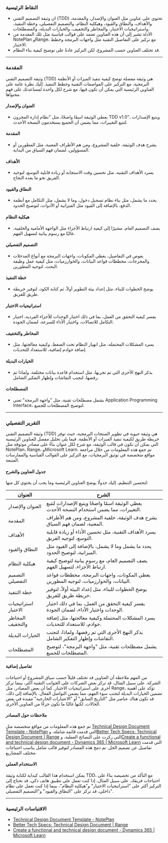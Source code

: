 ### النقاط الرئيسية
- ان وثيقة التصميم التقني (TDD) تحتوي على عناوين مثل العنوان والإصدار، والمقدمة، والأهداف، والنطاق والقيود، وهيكلية النظام، والتصميم التفصيلي، وخطة التنفيذ، واستراتيجيات الاختبار، والمخاطر والتخفيف، والخيارات البديلة، والمصطلحات.
- الأدلة تشير إلى أن هذه العناوين تعتمد على قوالب قياسية مثل تلك المقدمة من NotePlan وRange، مع تركيز على التفاصيل التقنية مثل واجهات البرمجة وخطط الاختبار.
- قد تختلف العناوين حسب المشروع، لكن التركيز عادةً على توضيح كيفية بناء النظام.

---

### المقدمة
وثيقة التصميم التقني (TDD) هي وثيقة مفصلة توضح كيفية تنفيذ الميزات أو الأنظمة البرمجية، مع التركيز على المواصفات التقنية وخطط التنفيذ. إليك نظرة عامة على العناوين الرئيسية التي يمكن أن تكون فيها، مع شرح لكل واحدة لمساعدتك على فهم محتواها.

#### العنوان والإصدار
- يعطي الوثيقة اسمًا واضحًا، مثل "نظام إدارة المخزون TDD v1.0"، ويتبع الإصدارات لتتبع التغييرات، مما يضمن أن الجميع يستخدمون النسخة الأحدث.

#### المقدمة
- يشرح هدف الوثيقة، خلفية المشروع، ومن هم الأطراف المعنية، مثل المطورين أو المسؤولين، لضمان فهم السياق من البداية.

#### الأهداف
- يسرد الأهداف التقنية، مثل تحسين وقت الاستجابة أو زيادة قابلية التوسع، لتوجيه الفريق نحو ما يعده النجاح.

#### النطاق والقيود
- يحدد ما يشمل، مثل بناء نظام تسجيل دخول، وما لا يشمل، مثل التكامل مع أنظمة الدفع، بالإضافة إلى القيود مثل الميزانية أو الأدوات، لتوضيح الحدود.

#### هيكلية النظام
- يصف التصميم العام، مشيرًا إلى كيفية ارتباط الأجزاء مثل الواجهة الأمامية والخلفية، غالبًا مع رسوم بيانية لتسهيل الفهم.

#### التصميم التفصيلي
- يغوص في التفاصيل، يغطي المكونات، واجهات البرمجة مع أنواع المدخلات والمخرجات، مخططات قواعد البيانات، والخوارزميات، مثل كيفية عمل وظيفة البحث، لتوجيه المطورين.

#### خطة التنفيذ
- يوضح الخطوات للبناء، مثل إعداد بيئة التطوير أولاً، ثم كتابة الكود، لتوفير خريطة طريق للفريق.

#### استراتيجيات الاختبار
- يفسر كيفية التحقق من العمل، بما في ذلك اختبار الوحدات للأجزاء الفردية، اختبار التكامل للاتصالات، واختبار الأداء للسرعة، لضمان الجودة.

#### المخاطر والتخفيف
- يسرد المشكلات المحتملة، مثل انهيار النظام تحت الضغط، وكيفية معالجتها، مثل إضافة خوادم إضافية، للاستعداد للتحديات.

#### الخيارات البديلة
- يذكر النهج الأخرى التي تم تجربها، مثل استخدام قاعدة بيانات مختلفة، ولماذا تم رفضها، لتجنب النقاشات وإظهار التفكير الشامل.

#### المصطلحات
- يشمل مصطلحات تقنية، مثل "واجهة البرمجة" تعني Application Programming Interface، لتوضيح المصطلحات للجميع.

---

### التقرير التفصيلي

وثيقة التصميم التقني (TDD) هي وثيقة حيوية في تطوير المنتجات البرمجية، حيث توفر خريطة طريق لكيفية تنفيذ الميزات أو الأنظمة. فيما يلي تحليل مفصل للعناوين الرئيسية التي يمكن أن تكون في قالب الوثيقة، مع شرح لكل عنوان بناءً على مصادر موثوقة مثل NotePlan، Range، وMicrosoft Learn. تم جمع هذه المعلومات من خلال مراجعة مواقع متخصصة في توثيق البرمجيات، مع التركيز على القوالب القياسية والممارسات المتبعة.

#### جدول العناوين والشرح
لتحسين التنظيم، إليك جدولًا يوضح العناوين الرئيسية وما يجب أن يحتوي كل منها:

| **العنوان**             | **الشرح**                                                                                     |
|--------------------------|------------------------------------------------------------------------------------------------|
| العنوان والإصدار        | يعطي الوثيقة اسمًا واضحًا ويتبع الإصدارات لتتبع التغييرات، مما يضمن استخدام النسخة الأحدث. |
| المقدمة                 | يشرح هدف الوثيقة، خلفية المشروع، ومن هم الأطراف المعنية، لضمان فهم السياق.                |
| الأهداف                 | يسرد الأهداف التقنية، مثل تحسين الأداء أو زيادة قابلية التوسع، لتوجيه الفريق.              |
| النطاق والقيود         | يحدد ما يشمل وما لا يشمل، بالإضافة إلى القيود مثل الميزانية، لتوضيح الحدود.              |
| هيكلية النظام           | يصف التصميم العام، مع رسوم بيانية لتوضيح كيفية ارتباط الأجزاء، لتسهيل الفهم.              |
| التصميم التفصيلي       | يغطي المكونات، واجهات البرمجة، مخططات قواعد البيانات، والخوارزميات، لتوجيه المطورين.    |
| خطة التنفيذ            | يوضح الخطوات للبناء، مثل إعداد البيئة أولاً، لتوفير خريطة طريق للفريق.                   |
| استراتيجيات الاختبار    | يفسر كيفية التحقق من العمل، بما في ذلك اختبار الوحدات واختبار الأداء، لضمان الجودة.        |
| المخاطر والتخفيف       | يسرد المشكلات المحتملة وكيفية معالجتها، مثل إضافة خوادم، للاستعداد للتحديات.              |
| الخيارات البديلة       | يذكر النهج الأخرى التي تم رفضها، ولماذا، لتجنب النقاشات وإظهار التفكير الشامل.             |
| المصطلحات               | يشمل مصطلحات تقنية، مثل "واجهة البرمجة"، لتوضيح المصطلحات للجميع.                         |

#### تفاصيل إضافية
من المهم ملاحظة أن العناوين قد تختلف قليلاً حسب سياق المشروع أو احتياجات الشركة. على سبيل المثال، قد تركز بعض الشركات على الجوانب التقنية أكثر، بينما تركز أخرى على استراتيجيات الاختبار. كما أن بعض المصادر، مثل Range، تؤكد على أهمية تضمين الخيارات البديلة لتجنب سوء الفهم، مما يضمن التواصل الفعال. بالإضافة إلى ذلك، قد تكون هناك عناصر مثل "التاريخ السابق" أو "الاعتبارات الخارجية" مفيدة في بعض الحالات، لكنها غالبًا ما تكون جزءًا من العناوين الأخرى.

#### ملاحظات حول المصادر
تم جمع هذه المعلومات من مواقع متخصصة مثل [Technical Design Document Template - NotePlan](https://noteplan.co/templates/technical-design-document-template) التي قدمت قائمة شاملة، و[Better Tech Specs: Technical Design Document | Range](https://www.range.co/blog/better-tech-specs) التي ركزت على النصائح العملية، و[Create a functional and technical design document - Dynamics 365 | Microsoft Learn](https://learn.microsoft.com/en-us/dynamics365/guidance/patterns/create-functional-technical-design-document) التي قدمت تفاصيل عن تصميم الحل. تم دمج هذه المصادر لتوفير قالب شامل يناسب احتياجات مختلف المشاريع.

#### الاستخدام العملي
يمكن استخدام هذا القالب كبداية لكتابة وثيقة TDD، مع التأكد من تخصيصه بناءً على احتياجات فريقك. على سبيل المثال، إذا كنت تعمل على تطبيق هاتف ذكي، قد تحتاج إلى التركيز أكثر على "استراتيجيات الاختبار" و"هيكلية النظام"، بينما إذا كنت تعمل على نظام داخلي، قد تركز على "النطاق والقيود" و"التصميم التفصيلي".

---

### الاقتباسات الرئيسية
- [Technical Design Document Template - NotePlan](https://noteplan.co/templates/technical-design-document-template)
- [Better Tech Specs: Technical Design Document | Range](https://www.range.co/blog/better-tech-specs)
- [Create a functional and technical design document - Dynamics 365 | Microsoft Learn](https://learn.microsoft.com/en-us/dynamics365/guidance/patterns/create-functional-technical-design-document)